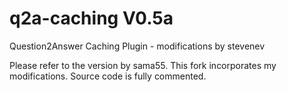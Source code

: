 q2a-caching V0.5a
===========

Question2Answer Caching Plugin - modifications by stevenev

Please refer to the version by sama55. This fork incorporates my modifications.  Source code is fully commented.
